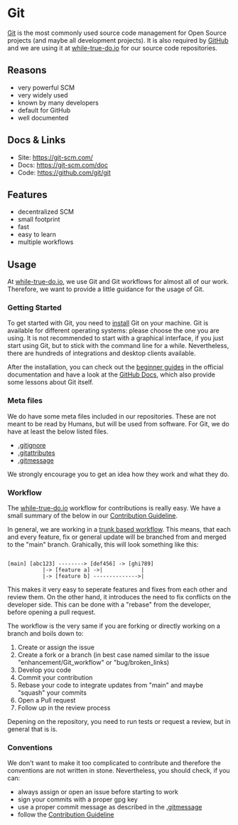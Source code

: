 # Git

[Git](https://git-scm.com/) is the most commonly used source code management for
Open Source projects (and maybe all development projects). It is also required
by [GitHub](./GITHUB.md) and we are using it at
[while-true-do.io](https://while-true-do.io) for our source code repositories.

## Reasons

- very powerful SCM
- very widely used
- known by many developers
- default for GitHub
- well documented

## Docs & Links

- Site: <https://git-scm.com/>
- Docs: <https://git-scm.com/doc>
- Code: <https://github.com/git/git>

## Features

- decentralized SCM
- small footprint
- fast
- easy to learn
- multiple workflows

## Usage

At [while-true-do.io](https://while-true-do.io), we use Git and Git workflows
for almost all of our work. Therefore, we want to provide a little guidance for
the usage of Git.

### Getting Started

To get started with Git, you need to [install](https://git-scm.com/downloads)
Git on your machine. Git is available for different operating systems: please
choose the one you are using. It is not recommended to start with a graphical
interface, if you just start using Git, but to stick with the command line for
a while. Nevertheless, there are hundreds of integrations and desktop clients
available.

After the installation, you can check out the
[beginner guides](https://git-scm.com/doc) in the official documentation and
have a look at the
[GitHub Docs](https://docs.github.com/en/get-started/getting-started-with-git),
which also provide some lessons about Git itself.

### Meta files

We do have some meta files included in our repositories. These are not meant to
be read by Humans, but will be used from software. For Git, we do have at least
the below listed files.

- [.gitignore](https://git-scm.com/docs/gitignore)
- [.gitattributes](https://git-scm.com/docs/gitattributes)
- [.gitmessage](https://git-scm.com/book/en/v2/Customizing-Git-Git-Configuration)

We strongly encourage you to get an idea how they work and what they do.

### Workflow

The [while-true-do.io](https://while-true-do.io) workflow for contributions is
really easy. We have a small summary of the below in our
[Contribution Guideline](https://github.com/whiletruedoio/.github/blob/main/docs/CONTRIBUTING.md).

In general, we are working in a
[trunk based workflow](https://trunkbaseddevelopment.com/). This means, that
each and every feature, fix or general update will be branched from and merged
to the "main" branch. Grahically, this will look something like this:

```ascii

[main] [abc123] --------> [def456] -> [ghi789]
           |-> [feature a] ->|            |
           |-> [feature b] -------------->|
```

This makes it very easy to seperate features and fixes from each other and
review them. On the other hand, it introduces the need to fix conflicts on
the developer side. This can be done with a "rebase" from the developer, before
opening a pull request.

The workflow is the very same if you are forking or directly working on a
branch and boils down to:

1. Create or assign the issue
2. Create a fork or a branch (in best case named similar to the issue
   "enhancement/Git_workflow" or "bug/broken_links)
3. Develop you code
4. Commit your contribution
5. Rebase your code to integrate updates from "main" and maybe "squash" your
   commits
6. Open a Pull request
7. Follow up in the review process

Depening on the repository, you need to run tests or request a review, but in
general that is is.

### Conventions

We don't want to make it too complicated to contribute and therefore the
conventions are not written in stone. Nevertheless, you should check, if you
can:

- always assign or open an issue before starting to work
- sign your commits with a proper gpg key
- use a proper commit message as described in the [.gitmessage](../.gitmessage)
- follow the [Contribution Guideline](https://github.com/whiletruedoio/.github/blob/main/docs/CONTRIBUTING.md)
